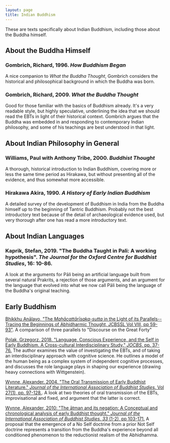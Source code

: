 ```yaml
---
layout: page
title: Indian Buddhism
---
```


These are texts specifically about Indian Buddhism, including those about the Buddha himself.

## About the Buddha Himself

### Gombrich, Richard, 1996. *How Buddhism Began*

A nice companion to *What the Buddha Thought*, Gombrich considers the historical and philosophical background in which the Buddha was born.

### Gombrich, Richard, 2009. *What the Buddha Thought*

Good for those familiar with the basics of Buddhism already.  It's a very readable style, but highly speculative, underlining the idea that we should read the EBTs in light of their historical context.  Gombrich argues that the Buddha was embedded in and responding to contemporary Indian philosophy, and some of his teachings are best understood in that light.

## About Indian Philosophy in General

### Williams, Paul with Anthony Tribe, 2000.  *Buddhist Thought*

A thorough, historical introduction to Indian Buddhism, covering more or less the same time period as Hirakawa, but without presenting all of the evidence, and thus somewhat more accessible.

### Hirakawa Akira, 1990.  *A History of Early Indian Buddhism*

A detailed survey of the development of Buddhism in India from the Buddha himself up to the beginning of Tantric Buddhism.  Probably not the best introductory text because of the detail of archaeological evidence used, but very thorough after one has read a more introductory text.

## About Indian Languages

### Kaprik, Stefan, 2019.  "The Buddha Taught in Pali: A working hypothesis".  *The Journal for the Oxford Centre for Buddhist Studies*, **16**: 10-86.

A look at the arguments for Pāli being an artificial language built from several natural Prakrits, a rejection of those arguments, and an argument for the language that evolved into what we now call Pāli being the language of the Buddha's original teaching.

## Early Buddhism

[Bhikkhu Anālayo, "The *Mahācattārīsaka-sutta* in the Light of its Parallels--Tracing the Beginnings of Abhidharmic Thought, JCBSSL Vol VIII, pp 59-93"](../docs/notes/Analayo_MahaccatarisakaSuttaAbhidharma.md).  A comparison of three parallels to "Discourse on the Great Forty"

[Polak, Grzegorz. 2018.  "Language, Conscious Experience, and the Self in Early Buddhism.  A Cross-cultural Interdisciplinary Study."
*JOCBS*.  pp. 37-76.](../docs/notes/Polak_LanguageConsciousExperienceSelf.html)  The author examines the value of investigating the EBTs, and of taking an interdisciplinary approach with cognitive science.  He outlines
a model of the human being as a complex system of independent cognitive processes, and discusses the role language plays in shaping our
experience (drawing heavy connections with Wittgenstein).

[Wynne, Alexander.  2004.  "The Oral Transmission of Early Buddhist Literature."  *Journal of the International Association of Buddhist Studies.*
Vol 27(1), pp. 97-128.](../docs/notes/Wynne_OralTransmission.html).  A look at two theories of oral transmission of the EBTs, improvisational and
fixed, and argument that the latter is correct.

[Wynne, Alexander, 2010:  "The ātman and its negation: A Conceptual and chronological analysis of early Buddhist thought."  *Journal
of the International Association of Buddhist Studies.* _33_ (1-2), pp 103-171.](../docs/notes/Wynne_AtmanNegation.html)  A proposal that the
emergence of a No Self doctrine from a prior Not Self doctrine represents a transition from the Buddha's experience beyond all conditioned
phenomenon to the reductionist realism of the Abhidhamma.
